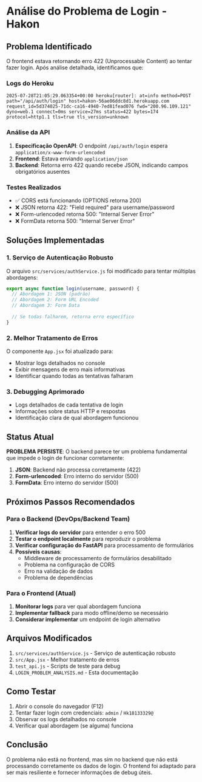 # Análise do Problema de Login - Hakon

## Problema Identificado

O frontend estava retornando erro 422 (Unprocessable Content) ao tentar fazer login. Após análise detalhada, identificamos que:

### Logs do Heroku
```
2025-07-28T21:05:29.063354+00:00 heroku[router]: at=info method=POST path="/api/auth/login" host=hakon-56ae06ddc8d1.herokuapp.com request_id=5d374025-71dc-ca16-4940-7ed81fead076 fwd="200.96.109.121" dyno=web.1 connect=0ms service=27ms status=422 bytes=174 protocol=http1.1 tls=true tls_version=unknown
```

### Análise da API
1. **Especificação OpenAPI**: O endpoint `/api/auth/login` espera `application/x-www-form-urlencoded`
2. **Frontend**: Estava enviando `application/json`
3. **Backend**: Retorna erro 422 quando recebe JSON, indicando campos obrigatórios ausentes

### Testes Realizados
- ✅ CORS está funcionando (OPTIONS retorna 200)
- ❌ JSON retorna 422: "Field required" para username/password
- ❌ Form-urlencoded retorna 500: "Internal Server Error"
- ❌ FormData retorna 500: "Internal Server Error"

## Soluções Implementadas

### 1. Serviço de Autenticação Robusto
O arquivo `src/services/authService.js` foi modificado para tentar múltiplas abordagens:

```javascript
export async function login(username, password) {
  // Abordagem 1: JSON (padrão)
  // Abordagem 2: Form URL Encoded
  // Abordagem 3: Form Data
  
  // Se todas falharem, retorna erro específico
}
```

### 2. Melhor Tratamento de Erros
O componente `App.jsx` foi atualizado para:
- Mostrar logs detalhados no console
- Exibir mensagens de erro mais informativas
- Identificar quando todas as tentativas falharam

### 3. Debugging Aprimorado
- Logs detalhados de cada tentativa de login
- Informações sobre status HTTP e respostas
- Identificação clara de qual abordagem funcionou

## Status Atual

**PROBLEMA PERSISTE**: O backend parece ter um problema fundamental que impede o login de funcionar corretamente:

1. **JSON**: Backend não processa corretamente (422)
2. **Form-urlencoded**: Erro interno do servidor (500)
3. **FormData**: Erro interno do servidor (500)

## Próximos Passos Recomendados

### Para o Backend (DevOps/Backend Team)
1. **Verificar logs do servidor** para entender o erro 500
2. **Testar o endpoint localmente** para reproduzir o problema
3. **Verificar configuração do FastAPI** para processamento de formulários
4. **Possíveis causas**:
   - Middleware de processamento de formulários desabilitado
   - Problema na configuração de CORS
   - Erro na validação de dados
   - Problema de dependências

### Para o Frontend (Atual)
1. **Monitorar logs** para ver qual abordagem funciona
2. **Implementar fallback** para modo offline/demo se necessário
3. **Considerar implementar** um endpoint de login alternativo

## Arquivos Modificados

1. `src/services/authService.js` - Serviço de autenticação robusto
2. `src/App.jsx` - Melhor tratamento de erros
3. `test_api.js` - Scripts de teste para debug
4. `LOGIN_PROBLEM_ANALYSIS.md` - Esta documentação

## Como Testar

1. Abrir o console do navegador (F12)
2. Tentar fazer login com credenciais: `admin` / `Hk18133329@`
3. Observar os logs detalhados no console
4. Verificar qual abordagem (se alguma) funciona

## Conclusão

O problema não está no frontend, mas sim no backend que não está processando corretamente os dados de login. O frontend foi adaptado para ser mais resiliente e fornecer informações de debug úteis.